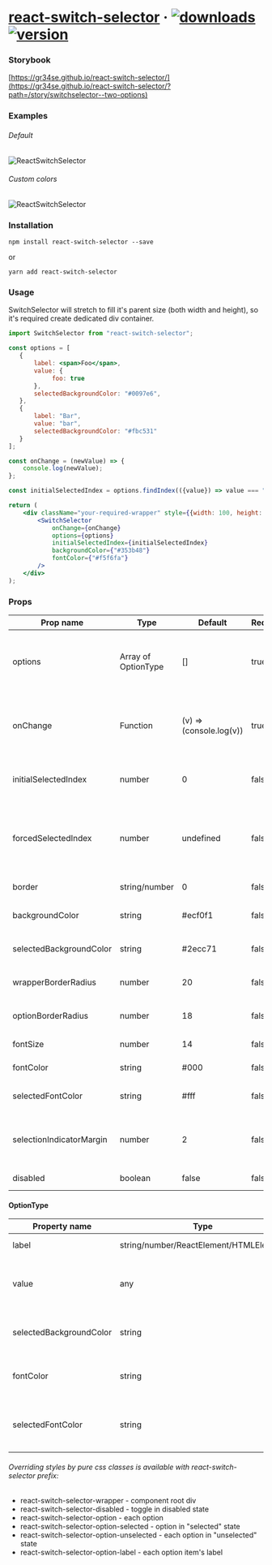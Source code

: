 # [react-switch-selector](https://github.com/GR34SE/react-switch-selector) &middot; [![downloads](https://img.shields.io/npm/dm/react-switch-selector)](https://www.npmjs.com/package/react-switch-selector) [![version](https://img.shields.io/github/package-json/v/GR34SE/react-switch-selector)](https://github.com/GR34SE/react-switch-selector) 

### Storybook
[https://gr34se.github.io/react-switch-selector/](https://gr34se.github.io/react-switch-selector/?path=/story/switchselector--two-options)

### Examples
###### Default

![ReactSwitchSelector](examples/example-default.gif)

###### Custom colors

![ReactSwitchSelector](examples/example-custom.gif)

### Installation

```Shell
npm install react-switch-selector --save
```

or

```Shell
yarn add react-switch-selector
```

### Usage

SwitchSelector will stretch to fill it's parent size (both width and height), so it's required create dedicated div container.

```jsx
import SwitchSelector from "react-switch-selector";
```

```jsx
const options = [
   {
       label: <span>Foo</span>,
       value: {
            foo: true
       },
       selectedBackgroundColor: "#0097e6",
   },
   {
       label: "Bar",
       value: "bar",
       selectedBackgroundColor: "#fbc531"
   }
];

const onChange = (newValue) => {
    console.log(newValue);
};

const initialSelectedIndex = options.findIndex(({value}) => value === "bar");

return (
    <div className="your-required-wrapper" style={{width: 100, height: 30}}>
        <SwitchSelector
            onChange={onChange}
            options={options}
            initialSelectedIndex={initialSelectedIndex}
            backgroundColor={"#353b48"}
            fontColor={"#f5f6fa"}
        />
    </div>
);
```

### Props

| Prop name                  | Type                    | Default                 | Required  | Note                                                                             |
| -------------------------- | ----------------------- | ----------------------- | --------- | -------------------------------------------------------------------------------- |
| options                    | Array of OptionType     | []                      | true      | Options array to render. Each item has a label, value and optional styling props |
| onChange                   | Function                | (v) => (console.log(v)) | true      | onChange callback that returns selected Option's value                           |
| initialSelectedIndex       | number                  | 0                       | false     | Initially selected index of options array                                        |
| forcedSelectedIndex        | number                  | undefined               | false     | Force selectedIndex with this prop (can be also used to resetting the toggle)    |
| border                     | string/number           | 0                       | false     | Border of wrapping div                                                           |
| backgroundColor            | string                  | #ecf0f1                 | false     | Background color of wrapping div                                                 |
| selectedBackgroundColor    | string                  | #2ecc71                 | false     | Background of selected Option                                                    |
| wrapperBorderRadius        | number                  | 20                      | false     | Border radius of wrapping div                                                    |
| optionBorderRadius         | number                  | 18                      | false     | Border radius of Option component                                                |
| fontSize                   | number                  | 14                      | false     | Font size of Option's label                                                      |
| fontColor                  | string                  | #000                    | false     | Font color of Option's label                                                     |
| selectedFontColor          | string                  | #fff                    | false     | Font color of selected Option's label                                            |
| selectionIndicatorMargin   | number                  | 2                       | false     | Inner px margin of selected option indicator                                     |
| disabled                   | boolean                 | false                   | false     | Disabling the toggle                                                             |

#### OptionType

| Property name              | Type                                   | Default             | Required  | Note                                                                             |
| -------------------------- | -------------------------------------- | ------------------- | --------- | -------------------------------------------------------------------------------- |
| label                      | string/number/ReactElement/HTMLElement | undefined           | true      | Option's label                                                              |
| value                      | any                                    | undefined           | true      | Option's value that is returned by onChange callback                             |
| selectedBackgroundColor    | string                                 | undefined           | false     | Background of this selected Option                                               |
| fontColor                  | string                                 | undefined           | false     | Font color of this Option's label                                                |
| selectedFontColor          | string                                 | undefined           | false     | Font color of this selected Option's label                                       |

###### Overriding styles by pure css classes is available with react-switch-selector prefix:

- react-switch-selector-wrapper - component root div
- react-switch-selector-disabled - toggle in disabled state
- react-switch-selector-option - each option
- react-switch-selector-option-selected - option in "selected" state
- react-switch-selector-option-unselected - each option in "unselected" state
- react-switch-selector-option-label - each option item's label
